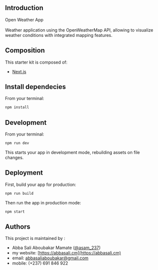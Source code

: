 ## Introduction

Open Weather App
<br/>
<br />
Weather application using the OpenWeatherMap API, allowing to visualize weather conditions with integrated mapping features.
<br />

## Composition

This starter kit is composed of:

- [Next.js](https://nextjs.org/)
  <br/>

## Install dependecies

From your terminal:

```sh
npm install
```

## Development

From your terminal:

```sh
npm run dev
```

This starts your app in development mode, rebuilding assets on file changes.

## Deployment

First, build your app for production:

```sh
npm run build
```

Then run the app in production mode:

```sh
npm start
```

## Authors

This project is maintained by :

- Abba Sali Aboubakar Mamate ([@asam_237](https://twitter.com/asam_237))
- my website: [https://abbasali.cm](https://abbasali.cm)
- email: abbasaliaboubakar@gmail.com
- mobile: (+237) 691 846 922

<br/>
